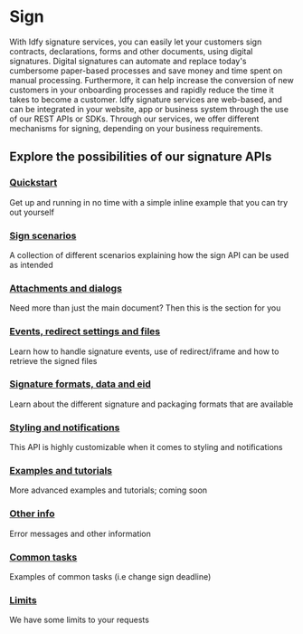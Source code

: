 # Sign

With Idfy signature services, you can easily let your customers sign contracts, declarations, forms and other documents, using digital signatures. Digital signatures can automate and replace today's cumbersome paper-based processes and save money and time spent on manual processing. Furthermore, it can help increase the conversion of new customers in your onboarding processes and rapidly reduce the time it takes to become a customer. Idfy signature services are web-based, and can be integrated in your website, app or business system through the use of our REST APIs or SDKs. Through our services, we offer different mechanisms for signing, depending on your business requirements.

## Explore the possibilities of our signature APIs

### [Quickstart ](quickstart.md)

Get up and running in no time with a simple inline example that you can try out yourself

### [Sign scenarios](/sign/sign-scenarios.md)

A collection of different scenarios explaining how the sign API can be used as intended

### [Attachments and dialogs](attachments-and-dialogs/)

Need more than just the main document? Then this is the section for you

### [Events, redirect settings and files](events-redirect-settings-and-files/)

Learn how to handle signature events, use of redirect/iframe and how to retrieve the signed files

### [Signature formats, data and eid](signature-formats-data-and-eid/)

Learn about the different signature and packaging formats that are available

### [Styling and notifications](styling-and-notifications/)

This API is highly customizable when it comes to styling and notifications

### [Examples and tutorials](../account/examples-and-tutorials.md)

More advanced examples and tutorials; coming soon

### [Other info](other-information/)

Error messages and other information

### [Common tasks](/sign/common-tasks.md)

Examples of common tasks \(i.e change sign deadline\)

### [Limits](/sign/limits.md)

We have some limits to your requests

